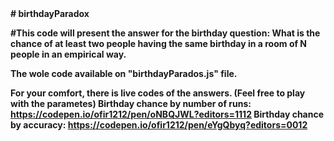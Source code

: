 <b>
# birthdayParadox


#This code will present the answer for the birthday question:
What is the chance of at least two people having the same birthday in a room of N people in an empirical way.

The wole code available on "birthdayParados.js" file.

For your comfort, there is live codes of the answers. (Feel free to play with the parametes)
Birthday chance by number of runs: https://codepen.io/ofir1212/pen/oNBQJWL?editors=1112
Birthday chance by accuracy: https://codepen.io/ofir1212/pen/eYgQbyq?editors=0012




















</b>
